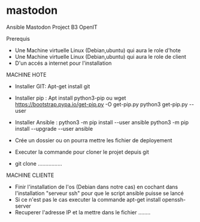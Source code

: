 # mastodon
Ansible Mastodon Project B3 OpenIT

Prerequis

- Une Machine virtuelle Linux (Debian,ubuntu) qui aura le role d'hote
- Une Machine virtuelle Linux (Debian,ubuntu) qui aura le role de client
- D'un accés a  internet pour l'installation

MACHINE HOTE 

- Installer GIT:
Apt-get install git

- Installer pip :
Apt install python3-pip
ou
wget https://bootstrap.pypa.io/get-pip.py -O get-pip.py python3 get-pip.py --user

- Installer Ansible :
	python3 -m pip install --user ansible 
	python3 -m pip install --upgrade --user ansible

- Crée un dossier ou on pourra mettre les fichier de deployement

- Executer la commande pour cloner le projet depuis git
- git clone ................  

MACHINE CLIENTE


- Finir l'installation de l'os (Debian dans notre cas) en cochant dans l'installation "serveur ssh" pour que le script ansible puisse se lancé
- Si ce n'est pas le cas executer la commande
apt-get install openssh-server
- Recuperer l'adresse IP et la mettre dans le fichier ........

